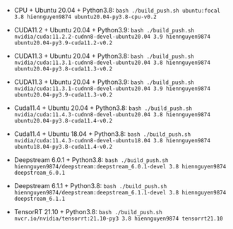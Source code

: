 - CPU + Ubuntu 20.04 + Python3.8: `bash ./build_push.sh ubuntu:focal 3.8 hiennguyen9874 ubuntu20.04-py3.8-cpu-v0.2`

- CUDA11.2 + Ubuntu 20.04 + Python3.9: `bash ./build_push.sh nvidia/cuda:11.2.2-cudnn8-devel-ubuntu20.04 3.9 hiennguyen9874 ubuntu20.04-py3.9-cuda11.2-v0.2`

- CUDA11.3 + Ubuntu 20.04 + Python3.8: `bash ./build_push.sh nvidia/cuda:11.3.1-cudnn8-devel-ubuntu20.04 3.8 hiennguyen9874 ubuntu20.04-py3.8-cuda11.3-v0.2`

- CUDA11.3 + Ubuntu 20.04 + Python3.9: `bash ./build_push.sh nvidia/cuda:11.3.1-cudnn8-devel-ubuntu20.04 3.9 hiennguyen9874 ubuntu20.04-py3.9-cuda11.3-v0.2`

- Cuda11.4 + Ubuntu 20.04 + Python3.8: `bash ./build_push.sh nvidia/cuda:11.4.3-cudnn8-devel-ubuntu20.04 3.8 hiennguyen9874 ubuntu20.04-py3.8-cuda11.4-v0.2`

- Cuda11.4 + Ubuntu 18.04 + Python3.8: `bash ./build_push.sh nvidia/cuda:11.4.3-cudnn8-devel-ubuntu18.04 3.8 hiennguyen9874 ubuntu18.04-py3.8-cuda11.4-v0.2`

- Deepstream 6.0.1 + Python3.8: `bash ./build_push.sh hiennguyen9874/deepstream:deepstream_6.0.1-devel 3.8 hiennguyen9874 deepstream_6.0.1`

- Deepstream 6.1.1 + Python3.8: `bash ./build_push.sh hiennguyen9874/deepstream:deepstream_6.1.1-devel 3.8 hiennguyen9874 deepstream_6.1.1`

- TensorRT 21.10 + Python3.8: `bash ./build_push.sh nvcr.io/nvidia/tensorrt:21.10-py3 3.8 hiennguyen9874 tensorrt21.10`
